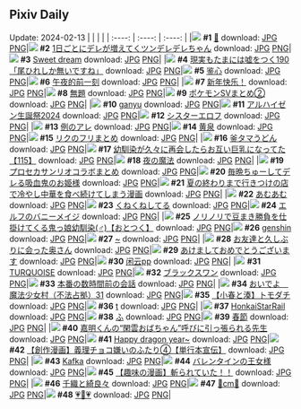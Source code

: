 ## Pixiv Daily
Update: 2024-02-13
|      |      |      |
| :----: | :----: | :----: |
|![](https://pixiv.microyu.workers.dev/c/240x480/img-master/img/2024/02/11/06/27/36/115945063_p0_master1200.jpg) **#1** [🐚](https://www.pixiv.net/artworks/115945063) download: [JPG](https://pixiv.microyu.workers.dev/img-original/img/2024/02/11/06/27/36/115945063_p0.jpg) [PNG](https://pixiv.microyu.workers.dev/img-original/img/2024/02/11/06/27/36/115945063_p0.png)|![](https://pixiv.microyu.workers.dev/c/240x480/img-master/img/2024/02/11/00/01/11/115938210_p0_master1200.jpg) **#2** [1日ごとにデレが増えてくツンデレデレちゃん](https://www.pixiv.net/artworks/115938210) download: [JPG](https://pixiv.microyu.workers.dev/img-original/img/2024/02/11/00/01/11/115938210_p0.jpg) [PNG](https://pixiv.microyu.workers.dev/img-original/img/2024/02/11/00/01/11/115938210_p0.png)|![](https://pixiv.microyu.workers.dev/c/240x480/img-master/img/2024/02/11/06/12/16/115940705_p0_master1200.jpg) **#3** [Sweet dream](https://www.pixiv.net/artworks/115940705) download: [JPG](https://pixiv.microyu.workers.dev/img-original/img/2024/02/11/06/12/16/115940705_p0.jpg) [PNG](https://pixiv.microyu.workers.dev/img-original/img/2024/02/11/06/12/16/115940705_p0.png)|
|![](https://pixiv.microyu.workers.dev/c/240x480/img-master/img/2024/02/11/19/33/24/115958526_p0_master1200.jpg) **#4** [現実もたまには嘘をつく190「尾ひれしか無いですね」](https://www.pixiv.net/artworks/115958526) download: [JPG](https://pixiv.microyu.workers.dev/img-original/img/2024/02/11/19/33/24/115958526_p0.jpg) [PNG](https://pixiv.microyu.workers.dev/img-original/img/2024/02/11/19/33/24/115958526_p0.png)|![](https://pixiv.microyu.workers.dev/c/240x480/img-master/img/2024/02/11/12/57/26/115951697_p0_master1200.jpg) **#5** [鉴心](https://www.pixiv.net/artworks/115951697) download: [JPG](https://pixiv.microyu.workers.dev/img-original/img/2024/02/11/12/57/26/115951697_p0.jpg) [PNG](https://pixiv.microyu.workers.dev/img-original/img/2024/02/11/12/57/26/115951697_p0.png)|![](https://pixiv.microyu.workers.dev/c/240x480/img-master/img/2024/02/11/13/39/30/115952605_p0_master1200.jpg) **#6** [午夜的前一刻](https://www.pixiv.net/artworks/115952605) download: [JPG](https://pixiv.microyu.workers.dev/img-original/img/2024/02/11/13/39/30/115952605_p0.jpg) [PNG](https://pixiv.microyu.workers.dev/img-original/img/2024/02/11/13/39/30/115952605_p0.png)|
|![](https://pixiv.microyu.workers.dev/c/240x480/img-master/img/2024/02/11/00/00/14/115938032_p0_master1200.jpg) **#7** [新年快乐！](https://www.pixiv.net/artworks/115938032) download: [JPG](https://pixiv.microyu.workers.dev/img-original/img/2024/02/11/00/00/14/115938032_p0.jpg) [PNG](https://pixiv.microyu.workers.dev/img-original/img/2024/02/11/00/00/14/115938032_p0.png)|![](https://pixiv.microyu.workers.dev/c/240x480/img-master/img/2024/02/11/18/30/46/115959359_p0_master1200.jpg) **#8** [無題](https://www.pixiv.net/artworks/115959359) download: [JPG](https://pixiv.microyu.workers.dev/img-original/img/2024/02/11/18/30/46/115959359_p0.jpg) [PNG](https://pixiv.microyu.workers.dev/img-original/img/2024/02/11/18/30/46/115959359_p0.png)|![](https://pixiv.microyu.workers.dev/c/240x480/img-master/img/2024/02/12/08/28/48/115978488_p0_master1200.jpg) **#9** [ポケモンSVまとめ②](https://www.pixiv.net/artworks/115978488) download: [JPG](https://pixiv.microyu.workers.dev/img-original/img/2024/02/12/08/28/48/115978488_p0.jpg) [PNG](https://pixiv.microyu.workers.dev/img-original/img/2024/02/12/08/28/48/115978488_p0.png)|
|![](https://pixiv.microyu.workers.dev/c/240x480/img-master/img/2024/02/11/19/24/31/115960851_p0_master1200.jpg) **#10** [ganyu](https://www.pixiv.net/artworks/115960851) download: [JPG](https://pixiv.microyu.workers.dev/img-original/img/2024/02/11/19/24/31/115960851_p0.jpg) [PNG](https://pixiv.microyu.workers.dev/img-original/img/2024/02/11/19/24/31/115960851_p0.png)|![](https://pixiv.microyu.workers.dev/c/240x480/img-master/img/2024/02/11/00/00/32/115938102_p0_master1200.jpg) **#11** [アルハイゼン生誕祭2024](https://www.pixiv.net/artworks/115938102) download: [JPG](https://pixiv.microyu.workers.dev/img-original/img/2024/02/11/00/00/32/115938102_p0.jpg) [PNG](https://pixiv.microyu.workers.dev/img-original/img/2024/02/11/00/00/32/115938102_p0.png)|![](https://pixiv.microyu.workers.dev/c/240x480/img-master/img/2024/02/11/00/13/14/115938830_p0_master1200.jpg) **#12** [シスターエロフ](https://www.pixiv.net/artworks/115938830) download: [JPG](https://pixiv.microyu.workers.dev/img-original/img/2024/02/11/00/13/14/115938830_p0.jpg) [PNG](https://pixiv.microyu.workers.dev/img-original/img/2024/02/11/00/13/14/115938830_p0.png)|
|![](https://pixiv.microyu.workers.dev/c/240x480/img-master/img/2024/02/11/14/46/58/115954062_p0_master1200.jpg) **#13** [例のアレ](https://www.pixiv.net/artworks/115954062) download: [JPG](https://pixiv.microyu.workers.dev/img-original/img/2024/02/11/14/46/58/115954062_p0.jpg) [PNG](https://pixiv.microyu.workers.dev/img-original/img/2024/02/11/14/46/58/115954062_p0.png)|![](https://pixiv.microyu.workers.dev/c/240x480/img-master/img/2024/02/11/01/31/44/115941077_p0_master1200.jpg) **#14** [黄泉](https://www.pixiv.net/artworks/115941077) download: [JPG](https://pixiv.microyu.workers.dev/img-original/img/2024/02/11/01/31/44/115941077_p0.jpg) [PNG](https://pixiv.microyu.workers.dev/img-original/img/2024/02/11/01/31/44/115941077_p0.png)|![](https://pixiv.microyu.workers.dev/c/240x480/img-master/img/2024/02/11/20/35/54/115962964_p0_master1200.jpg) **#15** [リクのフリまとめ](https://www.pixiv.net/artworks/115962964) download: [JPG](https://pixiv.microyu.workers.dev/img-original/img/2024/02/11/20/35/54/115962964_p0.jpg) [PNG](https://pixiv.microyu.workers.dev/img-original/img/2024/02/11/20/35/54/115962964_p0.png)|
|![](https://pixiv.microyu.workers.dev/c/240x480/img-master/img/2024/02/12/20/30/00/115994260_p0_master1200.jpg) **#16** [釜タマうどん](https://www.pixiv.net/artworks/115994260) download: [JPG](https://pixiv.microyu.workers.dev/img-original/img/2024/02/12/20/30/00/115994260_p0.jpg) [PNG](https://pixiv.microyu.workers.dev/img-original/img/2024/02/12/20/30/00/115994260_p0.png)|![](https://pixiv.microyu.workers.dev/c/240x480/img-master/img/2024/02/12/00/02/29/115970238_p0_master1200.jpg) **#17** [幼馴染が久々に再会したらお互い巨乳になってた【115】](https://www.pixiv.net/artworks/115970238) download: [JPG](https://pixiv.microyu.workers.dev/img-original/img/2024/02/12/00/02/29/115970238_p0.jpg) [PNG](https://pixiv.microyu.workers.dev/img-original/img/2024/02/12/00/02/29/115970238_p0.png)|![](https://pixiv.microyu.workers.dev/c/240x480/img-master/img/2024/02/11/19/48/04/115961433_p0_master1200.jpg) **#18** [夜の魔法](https://www.pixiv.net/artworks/115961433) download: [JPG](https://pixiv.microyu.workers.dev/img-original/img/2024/02/11/19/48/04/115961433_p0.jpg) [PNG](https://pixiv.microyu.workers.dev/img-original/img/2024/02/11/19/48/04/115961433_p0.png)|
|![](https://pixiv.microyu.workers.dev/c/240x480/img-master/img/2024/02/12/15/51/14/115986759_p0_master1200.jpg) **#19** [プロセカサンリオコラボまとめ](https://www.pixiv.net/artworks/115986759) download: [JPG](https://pixiv.microyu.workers.dev/img-original/img/2024/02/12/15/51/14/115986759_p0.jpg) [PNG](https://pixiv.microyu.workers.dev/img-original/img/2024/02/12/15/51/14/115986759_p0.png)|![](https://pixiv.microyu.workers.dev/c/240x480/img-master/img/2024/02/11/14/27/00/115953653_p0_master1200.jpg) **#20** [毎晩ちゅーしてデレる吸血鬼のお姫様](https://www.pixiv.net/artworks/115953653) download: [JPG](https://pixiv.microyu.workers.dev/img-original/img/2024/02/11/14/27/00/115953653_p0.jpg) [PNG](https://pixiv.microyu.workers.dev/img-original/img/2024/02/11/14/27/00/115953653_p0.png)|![](https://pixiv.microyu.workers.dev/c/240x480/img-master/img/2024/02/11/00/36/58/115939600_p0_master1200.jpg) **#21** [夏の終わりまで行きつけの店で冷やし中華を食べ続けてしまう漫画](https://www.pixiv.net/artworks/115939600) download: [JPG](https://pixiv.microyu.workers.dev/img-original/img/2024/02/11/00/36/58/115939600_p0.jpg) [PNG](https://pixiv.microyu.workers.dev/img-original/img/2024/02/11/00/36/58/115939600_p0.png)|
|![](https://pixiv.microyu.workers.dev/c/240x480/img-master/img/2024/02/11/16/30/02/115956322_p0_master1200.jpg) **#22** [あむあむ](https://www.pixiv.net/artworks/115956322) download: [JPG](https://pixiv.microyu.workers.dev/img-original/img/2024/02/11/16/30/02/115956322_p0.jpg) [PNG](https://pixiv.microyu.workers.dev/img-original/img/2024/02/11/16/30/02/115956322_p0.png)|![](https://pixiv.microyu.workers.dev/c/240x480/img-master/img/2024/02/11/22/13/48/115966310_p0_master1200.jpg) **#23** [くねくねしてる](https://www.pixiv.net/artworks/115966310) download: [JPG](https://pixiv.microyu.workers.dev/img-original/img/2024/02/11/22/13/48/115966310_p0.jpg) [PNG](https://pixiv.microyu.workers.dev/img-original/img/2024/02/11/22/13/48/115966310_p0.png)|![](https://pixiv.microyu.workers.dev/c/240x480/img-master/img/2024/02/11/22/54/45/115967694_p0_master1200.jpg) **#24** [エルフのバニーメイジ](https://www.pixiv.net/artworks/115967694) download: [JPG](https://pixiv.microyu.workers.dev/img-original/img/2024/02/11/22/54/45/115967694_p0.jpg) [PNG](https://pixiv.microyu.workers.dev/img-original/img/2024/02/11/22/54/45/115967694_p0.png)|
|![](https://pixiv.microyu.workers.dev/c/240x480/img-master/img/2024/02/12/12/00/04/115982058_p0_master1200.jpg) **#25** [ノリノリで豆まき勝負を仕掛けてくる鬼っ娘幼馴染(♂)【おとつく】](https://www.pixiv.net/artworks/115982058) download: [JPG](https://pixiv.microyu.workers.dev/img-original/img/2024/02/12/12/00/04/115982058_p0.jpg) [PNG](https://pixiv.microyu.workers.dev/img-original/img/2024/02/12/12/00/04/115982058_p0.png)|![](https://pixiv.microyu.workers.dev/c/240x480/img-master/img/2024/02/11/19/19/59/115960740_p0_master1200.jpg) **#26** [genshin](https://www.pixiv.net/artworks/115960740) download: [JPG](https://pixiv.microyu.workers.dev/img-original/img/2024/02/11/19/19/59/115960740_p0.jpg) [PNG](https://pixiv.microyu.workers.dev/img-original/img/2024/02/11/19/19/59/115960740_p0.png)|![](https://pixiv.microyu.workers.dev/c/240x480/img-master/img/2024/02/11/00/00/17/115938047_p0_master1200.jpg) **#27** [~](https://www.pixiv.net/artworks/115938047) download: [JPG](https://pixiv.microyu.workers.dev/img-original/img/2024/02/11/00/00/17/115938047_p0.jpg) [PNG](https://pixiv.microyu.workers.dev/img-original/img/2024/02/11/00/00/17/115938047_p0.png)|
|![](https://pixiv.microyu.workers.dev/c/240x480/img-master/img/2024/02/11/00/03/30/115938397_p0_master1200.jpg) **#28** [お友達と久しぶりに会った奥さん](https://www.pixiv.net/artworks/115938397) download: [JPG](https://pixiv.microyu.workers.dev/img-original/img/2024/02/11/00/03/30/115938397_p0.jpg) [PNG](https://pixiv.microyu.workers.dev/img-original/img/2024/02/11/00/03/30/115938397_p0.png)|![](https://pixiv.microyu.workers.dev/c/240x480/img-master/img/2024/02/11/00/00/23/115938079_p0_master1200.jpg) **#29** [あけましておめでとうございます](https://www.pixiv.net/artworks/115938079) download: [JPG](https://pixiv.microyu.workers.dev/img-original/img/2024/02/11/00/00/23/115938079_p0.jpg) [PNG](https://pixiv.microyu.workers.dev/img-original/img/2024/02/11/00/00/23/115938079_p0.png)|![](https://pixiv.microyu.workers.dev/c/240x480/img-master/img/2024/02/12/13/03/27/115983357_p0_master1200.jpg) **#30** [闲云pp](https://www.pixiv.net/artworks/115983357) download: [JPG](https://pixiv.microyu.workers.dev/img-original/img/2024/02/12/13/03/27/115983357_p0.jpg) [PNG](https://pixiv.microyu.workers.dev/img-original/img/2024/02/12/13/03/27/115983357_p0.png)|
|![](https://pixiv.microyu.workers.dev/c/240x480/img-master/img/2024/02/11/19/32/41/115961107_p0_master1200.jpg) **#31** [TURQUOISE](https://www.pixiv.net/artworks/115961107) download: [JPG](https://pixiv.microyu.workers.dev/img-original/img/2024/02/11/19/32/41/115961107_p0.jpg) [PNG](https://pixiv.microyu.workers.dev/img-original/img/2024/02/11/19/32/41/115961107_p0.png)|![](https://pixiv.microyu.workers.dev/c/240x480/img-master/img/2024/02/11/17/34/37/115957829_p0_master1200.jpg) **#32** [ブラックスワン](https://www.pixiv.net/artworks/115957829) download: [JPG](https://pixiv.microyu.workers.dev/img-original/img/2024/02/11/17/34/37/115957829_p0.jpg) [PNG](https://pixiv.microyu.workers.dev/img-original/img/2024/02/11/17/34/37/115957829_p0.png)|![](https://pixiv.microyu.workers.dev/c/240x480/img-master/img/2024/02/11/00/02/06/115938301_p0_master1200.jpg) **#33** [本番の数時間前の会話](https://www.pixiv.net/artworks/115938301) download: [JPG](https://pixiv.microyu.workers.dev/img-original/img/2024/02/11/00/02/06/115938301_p0.jpg) [PNG](https://pixiv.microyu.workers.dev/img-original/img/2024/02/11/00/02/06/115938301_p0.png)|
|![](https://pixiv.microyu.workers.dev/c/240x480/img-master/img/2024/02/12/10/00/14/115979846_p0_master1200.jpg) **#34** [おいでよ　魔法少女村（不法占拠）31](https://www.pixiv.net/artworks/115979846) download: [JPG](https://pixiv.microyu.workers.dev/img-original/img/2024/02/12/10/00/14/115979846_p0.jpg) [PNG](https://pixiv.microyu.workers.dev/img-original/img/2024/02/12/10/00/14/115979846_p0.png)|![](https://pixiv.microyu.workers.dev/c/240x480/img-master/img/2024/02/11/20/20/07/115962467_p0_master1200.jpg) **#35** [【小春と湊】トモダチ](https://www.pixiv.net/artworks/115962467) download: [JPG](https://pixiv.microyu.workers.dev/img-original/img/2024/02/11/20/20/07/115962467_p0.jpg) [PNG](https://pixiv.microyu.workers.dev/img-original/img/2024/02/11/20/20/07/115962467_p0.png)|![](https://pixiv.microyu.workers.dev/c/240x480/img-master/img/2024/02/11/22/59/42/115967859_p0_master1200.jpg) **#36** [t](https://www.pixiv.net/artworks/115967859) download: [JPG](https://pixiv.microyu.workers.dev/img-original/img/2024/02/11/22/59/42/115967859_p0.jpg) [PNG](https://pixiv.microyu.workers.dev/img-original/img/2024/02/11/22/59/42/115967859_p0.png)|
|![](https://pixiv.microyu.workers.dev/c/240x480/img-master/img/2024/02/11/19/22/27/115960793_p0_master1200.jpg) **#37** [HonkaiStarRail](https://www.pixiv.net/artworks/115960793) download: [JPG](https://pixiv.microyu.workers.dev/img-original/img/2024/02/11/19/22/27/115960793_p0.jpg) [PNG](https://pixiv.microyu.workers.dev/img-original/img/2024/02/11/19/22/27/115960793_p0.png)|![](https://pixiv.microyu.workers.dev/c/240x480/img-master/img/2024/02/12/10/41/11/115980521_p0_master1200.jpg) **#38** [ふ](https://www.pixiv.net/artworks/115980521) download: [JPG](https://pixiv.microyu.workers.dev/img-original/img/2024/02/12/10/41/11/115980521_p0.jpg) [PNG](https://pixiv.microyu.workers.dev/img-original/img/2024/02/12/10/41/11/115980521_p0.png)|![](https://pixiv.microyu.workers.dev/c/240x480/img-master/img/2024/02/11/03/22/51/115943085_p0_master1200.jpg) **#39** [春節](https://www.pixiv.net/artworks/115943085) download: [JPG](https://pixiv.microyu.workers.dev/img-original/img/2024/02/11/03/22/51/115943085_p0.jpg) [PNG](https://pixiv.microyu.workers.dev/img-original/img/2024/02/11/03/22/51/115943085_p0.png)|
|![](https://pixiv.microyu.workers.dev/c/240x480/img-master/img/2024/02/12/15/24/47/115986186_p0_master1200.jpg) **#40** [嘉明くんの“閑雲おばちゃん”呼びに引っ張られる先生](https://www.pixiv.net/artworks/115986186) download: [JPG](https://pixiv.microyu.workers.dev/img-original/img/2024/02/12/15/24/47/115986186_p0.jpg) [PNG](https://pixiv.microyu.workers.dev/img-original/img/2024/02/12/15/24/47/115986186_p0.png)|![](https://pixiv.microyu.workers.dev/c/240x480/img-master/img/2024/02/11/13/00/02/115951754_p0_master1200.jpg) **#41** [Happy dragon year~](https://www.pixiv.net/artworks/115951754) download: [JPG](https://pixiv.microyu.workers.dev/img-original/img/2024/02/11/13/00/02/115951754_p0.jpg) [PNG](https://pixiv.microyu.workers.dev/img-original/img/2024/02/11/13/00/02/115951754_p0.png)|![](https://pixiv.microyu.workers.dev/c/240x480/img-master/img/2024/02/12/20/43/27/115994681_p0_master1200.jpg) **#42** [【創作漫画】義理チョコ嫌いのふたり④【単行本宣伝】](https://www.pixiv.net/artworks/115994681) download: [JPG](https://pixiv.microyu.workers.dev/img-original/img/2024/02/12/20/43/27/115994681_p0.jpg) [PNG](https://pixiv.microyu.workers.dev/img-original/img/2024/02/12/20/43/27/115994681_p0.png)|
|![](https://pixiv.microyu.workers.dev/c/240x480/img-master/img/2024/02/11/00/00/26/115938082_p0_master1200.jpg) **#43** [Kafka](https://www.pixiv.net/artworks/115938082) download: [JPG](https://pixiv.microyu.workers.dev/img-original/img/2024/02/11/00/00/26/115938082_p0.jpg) [PNG](https://pixiv.microyu.workers.dev/img-original/img/2024/02/11/00/00/26/115938082_p0.png)|![](https://pixiv.microyu.workers.dev/c/240x480/img-master/img/2024/02/12/00/00/08/115969908_p0_master1200.jpg) **#44** [バレンタインの王女様](https://www.pixiv.net/artworks/115969908) download: [JPG](https://pixiv.microyu.workers.dev/img-original/img/2024/02/12/00/00/08/115969908_p0.jpg) [PNG](https://pixiv.microyu.workers.dev/img-original/img/2024/02/12/00/00/08/115969908_p0.png)|![](https://pixiv.microyu.workers.dev/c/240x480/img-master/img/2024/02/11/00/00/50/115938161_p0_master1200.jpg) **#45** [【趣味の漫画】斬られていた！！](https://www.pixiv.net/artworks/115938161) download: [JPG](https://pixiv.microyu.workers.dev/img-original/img/2024/02/11/00/00/50/115938161_p0.jpg) [PNG](https://pixiv.microyu.workers.dev/img-original/img/2024/02/11/00/00/50/115938161_p0.png)|
|![](https://pixiv.microyu.workers.dev/c/240x480/img-master/img/2024/02/11/00/00/17/115938049_p0_master1200.jpg) **#46** [千織と綺良々](https://www.pixiv.net/artworks/115938049) download: [JPG](https://pixiv.microyu.workers.dev/img-original/img/2024/02/11/00/00/17/115938049_p0.jpg) [PNG](https://pixiv.microyu.workers.dev/img-original/img/2024/02/11/00/00/17/115938049_p0.png)|![](https://pixiv.microyu.workers.dev/c/240x480/img-master/img/2024/02/11/20/46/52/115963289_p0_master1200.jpg) **#47** [💖cm💖](https://www.pixiv.net/artworks/115963289) download: [JPG](https://pixiv.microyu.workers.dev/img-original/img/2024/02/11/20/46/52/115963289_p0.jpg) [PNG](https://pixiv.microyu.workers.dev/img-original/img/2024/02/11/20/46/52/115963289_p0.png)|![](https://pixiv.microyu.workers.dev/c/240x480/img-master/img/2024/02/11/00/00/26/115938083_p0_master1200.jpg) **#48** [💗🍫💗](https://www.pixiv.net/artworks/115938083) download: [JPG](https://pixiv.microyu.workers.dev/img-original/img/2024/02/11/00/00/26/115938083_p0.jpg) [PNG](https://pixiv.microyu.workers.dev/img-original/img/2024/02/11/00/00/26/115938083_p0.png)|
